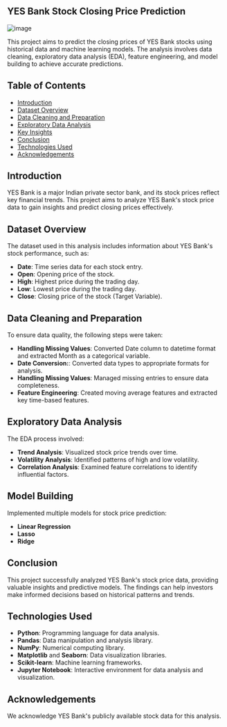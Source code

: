 ## **YES Bank Stock Closing Price Prediction**
![image](https://github.com/user-attachments/assets/54cfc315-678f-4a77-b2dd-e73cde45e148)

This project aims to predict the closing prices of YES Bank stocks using historical data and machine learning models. The analysis involves data cleaning, exploratory data analysis (EDA), feature engineering, and model building to achieve accurate predictions.

## Table of Contents

- [Introduction](#introduction)
- [Dataset Overview](#dataset-overview)
- [Data Cleaning and Preparation](#data-cleaning-and-preparation)
- [Exploratory Data Analysis](#exploratory-data-analysis)
- [Key Insights](#key-insights)
- [Conclusion](#conclusion)
- [Technologies Used](#technologies-used)
- [Acknowledgements](#acknowledgements)

## Introduction

YES Bank is a major Indian private sector bank, and its stock prices reflect key financial trends. This project aims to analyze YES Bank's stock price data to gain insights and predict closing prices effectively.

## Dataset Overview

The dataset used in this analysis includes information about YES Bank's stock performance, such as:

- **Date**: Time series data for each stock entry.
- **Open**: Opening price of the stock.
- **High**: Highest price during the trading day.
- **Low**: Lowest price during the trading day.
- **Close**: Closing price of the stock (Target Variable).

## Data Cleaning and Preparation

To ensure data quality, the following steps were taken:

- **Handling Missing Values**: Converted Date column to datetime format and extracted Month as a categorical variable.
- **Date Conversion:**: Converted data types to appropriate formats for analysis.
- **Handling Missing Values**: Managed missing entries to ensure data completeness.
- **Feature Engineering**: Created moving average features and extracted key time-based features.

## Exploratory Data Analysis

The EDA process involved:

- **Trend Analysis**: Visualized stock price trends over time.
- **Volatility Analysis**: Identified patterns of high and low volatility.
- **Correlation Analysis**: Examined feature correlations to identify influential factors.

## Model Building

Implemented multiple models for stock price prediction:

- **Linear Regression**
- **Lasso**
- **Ridge**

## Conclusion

This project successfully analyzed YES Bank's stock price data, providing valuable insights and predictive models. The findings can help investors make informed decisions based on historical patterns and trends.

## Technologies Used

- **Python**: Programming language for data analysis.
- **Pandas**: Data manipulation and analysis library.
- **NumPy**: Numerical computing library.
- **Matplotlib** and **Seaborn**: Data visualization libraries.
- **Scikit-learn**: Machine learning frameworks.
- **Jupyter Notebook**: Interactive environment for data analysis and visualization.

## Acknowledgements

We acknowledge YES Bank's publicly available stock data for this analysis.
